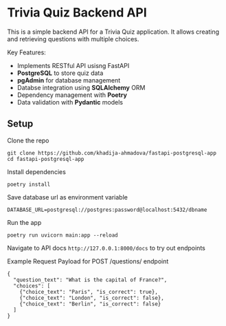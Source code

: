 # Trivia Quiz Backend API

This is a simple backend API for a Trivia Quiz application.
It allows creating and retrieving questions with multiple choices.

Key Features:
- Implements RESTful API usisng FastAPI
- **PostgreSQL** to store quiz data
- **pgAdmin** for database management
- Databse integration using **SQLAlchemy** ORM
- Dependency management with **Poetry**
- Data validation with **Pydantic** models


## Setup

Clone the repo
```
git clone https://github.com/khadija-ahmadova/fastapi-postgresql-app
cd fastapi-postgresql-app
```

Install dependencies
```
poetry install
```

Save database url as environment variable
```
DATABASE_URL=postgresql://postgres:password@localhost:5432/dbname
```

Run the app
```
poetry run uvicorn main:app --reload
```

Navigate to API docs `http://127.0.0.1:8000/docs` to try out endpoints

Example Request Payload for POST /questions/ endpoint
```
{
  "question_text": "What is the capital of France?",
  "choices": [
    {"choice_text": "Paris", "is_correct": true},
    {"choice_text": "London", "is_correct": false},
    {"choice_text": "Berlin", "is_correct": false}
  ]
}
```

